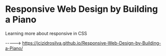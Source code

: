 # Responsive Web Design by Building a Piano
 Learning more about responsive in CSS

-----> https://jcizidrosilva.github.io/Responsive-Web-Design-by-Building-a-Piano/
